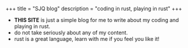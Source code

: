+++
title = "SJQ blog"
description = "coding in rust, playing in rust"
+++

- **THIS SITE** is just a simple blog for me to write about my coding and playing in rust.
- do not take seriously about any of my content.
- rust is a great language, learn with me if you feel you like it!